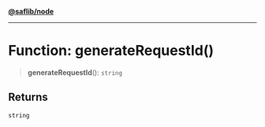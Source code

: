 [**@saflib/node**](../index.md)

***

# Function: generateRequestId()

> **generateRequestId**(): `string`

## Returns

`string`
